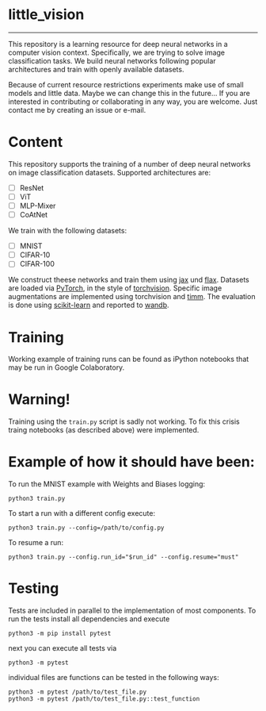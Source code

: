 # little_vision

---

This repository is a learning resource for deep neural networks in a computer vision context. Specifically, we are trying to solve image classification tasks. We build neural networks following popular architectures and train with openly available datasets. 

Because of current resource restrictions experiments make use of small models and little data. Maybe we can change this in the future... If you are interested in contributing or collaborating in any way, you are welcome. Just contact me by creating an issue or e-mail.


# Content
This repository supports the training of a number of deep neural networks on image classification datasets.
Supported architectures are:
- [ ] ResNet
- [ ] ViT
- [ ] MLP-Mixer
- [ ] CoAtNet

We train with the following datasets:
- [ ] MNIST
- [ ] CIFAR-10
- [ ] CIFAR-100

We construct theese networks and train them using [jax](https://github.com/google/jax) und [flax](https://github.com/google/flax). Datasets are loaded via [PyTorch](https://github.com/pytorch/pytorch), in the style of [torchvision](https://github.com/pytorch/vision). Specific image augmentations are implemented using torchvision and [timm](https://github.com/rwightman/pytorch-image-models). The evaluation is done using [scikit-learn](https://github.com/scikit-learn/scikit-learn) and reported to [wandb](https://wandb.ai/site).

# Training
Working example of training runs can be found as
iPython notebooks that may be run in Google Colaboratory.

# Warning!
Training  using the ```train.py``` script is sadly not working.
To fix this crisis traing notebooks (as described above) were implemented.

# Example of how it should have been: 
To run the MNIST example with Weights and Biases logging:
```
python3 train.py
```
To start a run with a different config execute:
```
python3 train.py --config=/path/to/config.py
```

To resume a run:
```
python3 train.py --config.run_id="$run_id" --config.resume="must"
```

# Testing
Tests are included in parallel to the implementation of most components.
To run the tests install all dependencies and execute
```
python3 -m pip install pytest
```
next you can execute all tests via
```
python3 -m pytest
```
individual files are functions can be tested in the following ways:
```
python3 -m pytest /path/to/test_file.py
python3 -m pytest /path/to/test_file.py::test_function
```
